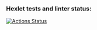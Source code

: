 ### Hexlet tests and linter status:
[![Actions Status](https://github.com/TolIkUshkevich/php-project-57/actions/workflows/hexlet-check.yml/badge.svg)](https://github.com/TolIkUshkevich/php-project-57/actions)